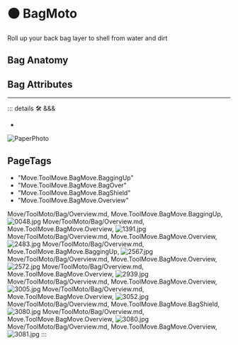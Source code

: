 
# 🟠 <move>BagMoto</move>

Roll up your back bag layer to shell from water and dirt

## Bag Anatomy

## Bag Attributes

---

<!-- =================================================== -->
<!-- =================================================== -->
<!-- =================================================== -->
<!-- =================================================== -->
<!-- =================================================== -->
::: details 🛠 <dev>&&&</dev>

-

![PaperPhoto](/PaperPhoto/0048.jpg)
<h2>PageTags</h2>

- "Move.ToolMove.BagMove.BaggingUp"
- "Move.ToolMove.BagMove.BagOver"
- "Move.ToolMove.BagMove.BagShield"
- "Move.ToolMove.BagMove.Overview"

Move/ToolMoto/Bag/Overview.md, <dev>Move.ToolMove.BagMove.BaggingUp</dev>, ![0048.jpg](/PaperPhoto/0048.jpg)
Move/ToolMoto/Bag/Overview.md, <dev>Move.ToolMove.BagMove.Overview</dev>, ![1391.jpg](/PaperPhoto/1391.jpg)
Move/ToolMoto/Bag/Overview.md, <dev>Move.ToolMove.BagMove.Overview</dev>, ![2483.jpg](/PaperPhoto/2483.jpg)
Move/ToolMoto/Bag/Overview.md, <dev>Move.ToolMove.BagMove.BaggingUp</dev>, ![2567.jpg](/PaperPhoto/2567.jpg)
Move/ToolMoto/Bag/Overview.md, <dev>Move.ToolMove.BagMove.Overview</dev>, ![2572.jpg](/PaperPhoto/2572.jpg)
Move/ToolMoto/Bag/Overview.md, <dev>Move.ToolMove.BagMove.Overview</dev>, ![2939.jpg](/PaperPhoto/2939.jpg)
Move/ToolMoto/Bag/Overview.md, <dev>Move.ToolMove.BagMove.Overview</dev>, ![3005.jpg](/PaperPhoto/3005.jpg)
Move/ToolMoto/Bag/Overview.md, <dev>Move.ToolMove.BagMove.Overview</dev>, ![3052.jpg](/PaperPhoto/3052.jpg)
Move/ToolMoto/Bag/Overview.md, <dev>Move.ToolMove.BagMove.BagShield</dev>, ![3080.jpg](/PaperPhoto/3080.jpg)
Move/ToolMoto/Bag/Overview.md, <dev>Move.ToolMove.BagMove.Overview</dev>, ![3080.jpg](/PaperPhoto/3080.jpg)
Move/ToolMoto/Bag/Overview.md, <dev>Move.ToolMove.BagMove.Overview</dev>, ![3081.jpg](/PaperPhoto/3081.jpg)
:::
